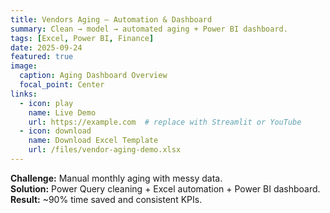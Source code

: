 ```yaml
---
title: Vendors Aging – Automation & Dashboard
summary: Clean → model → automated aging + Power BI dashboard.
tags: [Excel, Power BI, Finance]
date: 2025-09-24
featured: true
image:
  caption: Aging Dashboard Overview
  focal_point: Center
links:
  - icon: play
    name: Live Demo
    url: https://example.com  # replace with Streamlit or YouTube
  - icon: download
    name: Download Excel Template
    url: /files/vendor-aging-demo.xlsx
---
```


**Challenge:** Manual monthly aging with messy data.  
**Solution:** Power Query cleaning + Excel automation + Power BI dashboard.  
**Result:** ~90% time saved and consistent KPIs.